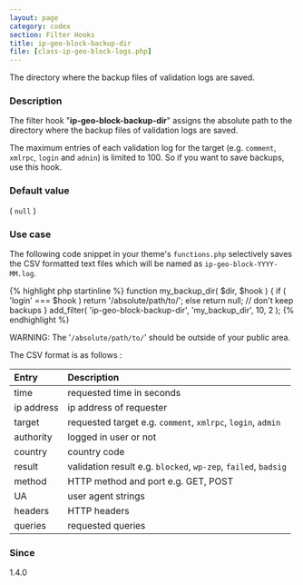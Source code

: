 ```yaml
---
layout: page
category: codex
section: Filter Hooks
title: ip-geo-block-backup-dir
file: [class-ip-geo-block-logs.php]
---
```


The directory where the backup files of validation logs are saved.

<!--more-->

### Description ###

The filter hook "**ip-geo-block-backup-dir**" assigns the absolute path to the 
directory where the backup files of validation logs are saved.

The maximum entries of each validation log for the target (e.g. `comment`, 
`xmlrpc`, `login` and `adnin`) is limited to 100. So if you want to save 
backups, use this hook.

### Default value ###

( `null` )

### Use case ###

The following code snippet in your theme's `functions.php` selectively saves 
the CSV formatted text files which will be named as `ip-geo-block-YYYY-MM.log`.

{% highlight php startinline %}
function my_backup_dir( $dir, $hook ) {
    if ( 'login' === $hook )
        return '/absolute/path/to/';
    else
        return null; // don't keep backups
}
add_filter( 'ip-geo-block-backup-dir', 'my_backup_dir', 10, 2 );
{% endhighlight %}

<div class="alert alert-warning">
  WARNING: The '<code>/absolute/path/to/</code>' should be outside of your 
  public area.
</div>

The CSV format is as follows :

| Entry      | Description                                                    |
|:-----------|:---------------------------------------------------------------|
| time       | requested time in seconds                                      |
| ip address | ip address of requester                                        |
| target     | requested target e.g. `comment`, `xmlrpc`, `login`, `admin`    |
| authority  | logged in user or not                                          |
| country    | country code                                                   |
| result     | validation result e.g. `blocked`, `wp-zep`, `failed`, `badsig` |
| method     | HTTP method and port e.g. GET, POST                            |
| UA         | user agent strings                                             |
| headers    | HTTP headers                                                   |
| queries    | requested queries                                              |

### Since ###
1.4.0

[IP-Geo-Block]: https://wordpress.org/plugins/ip-geo-block/ "WordPress › IP Geo Block « WordPress Plugins"
